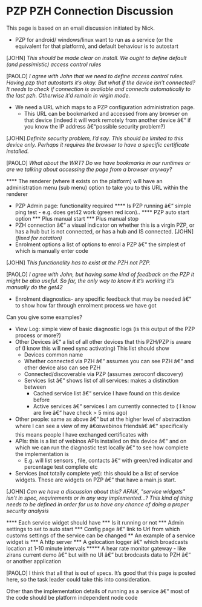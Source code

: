 PZP PZH Connection Discussion
=============================

This page is based on an email discussion initiated by Nick.

-   PZP for android/ windows/linux want to run as a service (or the equivalent for that platform), and default behaviour is to autostart

[JOHN] _This should be made clear on install. We ought to define default (and pessimistic) access control rules_

[PAOLO] _I agree with John that we need to define access control rules. Having pzp that autostarts it’s okay. But what if the device isn’t connected? It needs to check if connection is available and connects automatically to the last pzh. Otherwise it’d remain in virgin mode._

-   We need a URL which maps to a PZP configuration administration page.
    -   This URL can be bookmarked and accessed from any browser on that device (indeed it will work remotely from another device â€“ if you know the IP address â€“possible security problem?)

[JOHN] _Definite security problem, I’d say. This should be limited to this device only. Perhaps it requires the browser to have a specific certificate installed._

[PAOLO] _What about the WRT? Do we have bookmarks in our runtimes or are we talking about accessing the page from a browser anyway?_

**** The renderer (where it exists on the platform) will have an administration menu (sub menu) option to take you to this URL within the renderer
* PZP Admin page: functionality required
**** Is PZP running â€“ simple ping test - e.g. does get42 work (green red icon)..
**** PZP auto start option
*** Plus manual start
*** Plus manual stop
* PZH connection â€“ a visual indicator on whether this is a virgin PZP, or has a hub but is not connected, or has a hub and IS connected. [JOHN] _(fixed for notation)_
* Enrolment options a list of options to enrol a PZP â€“ the simplest of which is manually enter code

[JOHN] _This functionality has to exist at the PZH not PZP._

[PAOLO] _I agree with John, but having some kind of feedback on the PZP it might be also useful. So far, the only way to know it it’s working it’s manually do the get42_

-   Enrolment diagnostics- any specific feedback that may be needed â€“ to show how far through enrolment process we have got

Can you give some examples?

-   View Log: simple view of basic diagnostic logs (is this output of the PZP process or more?)
-   Other Devices â€“ a list of all other devices that this PZH/PZP is aware of (I know this will need sync activating) This list should show
    -   Devices common name
    -   Whether connected via PZH â€“ assumes you can see PZH â€“ and other device also can see PZH
    -   Connected/discoverable via PZP (assumes zeroconf discovery)
    -   Services list â€“ shows list of all services: makes a distinction between
        -   Cached service list â€“ service I have found on this device before
        -   Active services â€“ services I am currently connected to ( I know are live â€“ have check > 5 mins ago)
-   Other people: same as above â€“ but at the higher level of abstraction where I can see a view of my â€œwebinos friendsâ€ â€“ specifically this means people I have exchanged certificates with
-   APIs: this is a list of webinos APIs installed on this device â€“ and on which we can run the diagnostic test locally â€“ to see how complete the implementation is
    -   E.g. will list sensors , file, contacts â€“ with green/red indicator and percentage test complete etc
-   Services (not totally complete yet): this should be a list of service widgets. These are widgets on PZP â€“ that have a main.js start.

[JOHN] _Can we have a discussion about this? AFAIK, "service widgets" isn’t in spec, requirements or in any way implemented…? This kind of thing needs to be defined in order for us to have any chance of doing a proper security analysis_

**** Each service widget should have
*** Is it running or not
*** Admin settings to set to auto start
*** Config page â€“ link to Url from which customs settings of the service can be changed
** An example of a service widget is
*** A http server
*** A gelocation logger â€“ which broadcasts location at 1-10 minute intervals
***** A hear rate monitor gateway - like zirans current demo â€“ but with no UI â€“ but brodcasts data to PZH â€“ or another application

[PAOLO] I think that all that is out of specs. It’s good that this page is posted here, so the task leader could take this into consideration.

Other than the implementation details of running as a service â€“ most of the code should be platform independent node code

